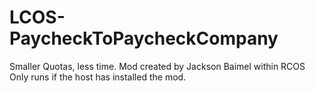 # LCOS-PaycheckToPaycheckCompany

Smaller Quotas, less time. Mod created by Jackson Baimel within RCOS
Only runs if the host has installed the mod.